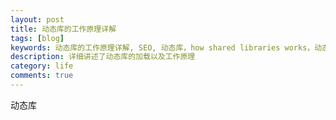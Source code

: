 ```yaml
---
layout: post
title: 动态库的工作原理详解
tags: [blog]
keywords: 动态库的工作原理详解, SEO, 动态库，how shared libraries works，动态库加载
description: 详细讲述了动态库的加载以及工作原理
category: life
comments: true
---
```


动态库
